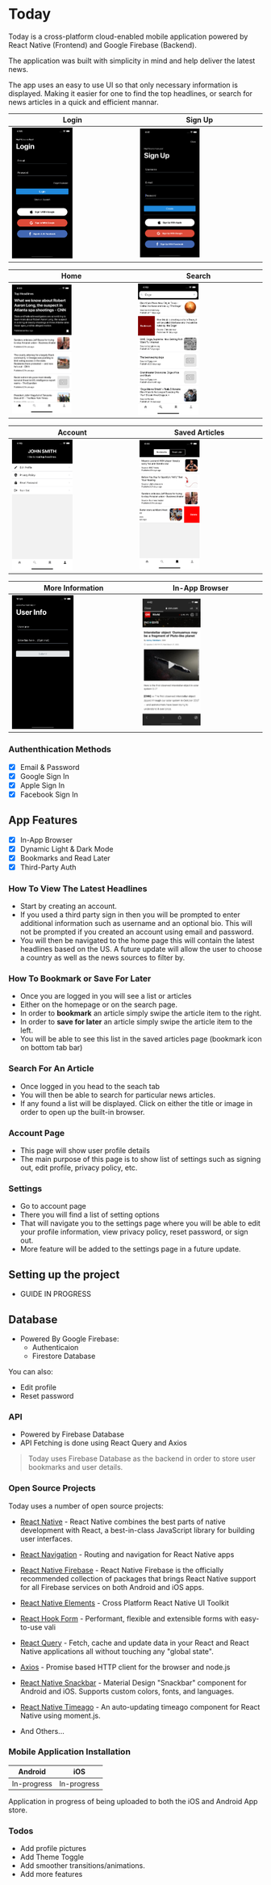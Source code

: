 # Today

Today is a cross-platform cloud-enabled mobile application powered by React Native (Frontend) and Google Firebase (Backend).

The application was built with simplicity in mind and help deliver the latest news. 

The app uses an easy to use UI so that only necessary information is displayed. Making it easier for one to find the top headlines, or search for news articles in a quick and efficient mannar. 

| Login                                      | Sign Up                                     |
| ------------------------------------------ | ------------------------------------------- |
| <img src="images/Login.png" width="50%" /> | <img src="images/SignUp.png" width="50%" /> |

| Home                                          | Search                                          |
| --------------------------------------------- | ----------------------------------------------- |
| <img src="images/Homepage.png" width="50%" /> | <img src="images/SearchPage.png" width="50%" /> |

| Account                                          | Saved Articles                                 |
| ------------------------------------------------ | ---------------------------------------------- |
| <img src="images/AccountPage.png" width="50%" /> | <img src="images/SavedPage.png" width="50%" /> |

| More Information                                     | In-App Browser                                      |
| ---------------------------------------------------- | --------------------------------------------------- |
| <img src="images/MoreInfo.png" width="50%" /> <br /> | <img src="images/In-App-Browser.png" width="50%" /> |



### Authenthication Methods
- [x] Email & Password
- [x] Google Sign In
- [x] Apple Sign In
- [x] Facebook Sign In

## App Features
- [x] In-App Browser
- [x] Dynamic Light & Dark Mode
- [x] Bookmarks and Read Later 
- [x] Third-Party Auth
### How To View The Latest Headlines
  - Start by creating an account.
  - If you used a third party sign in then you will be prompted to enter additional information such as username and an optional bio. This will not be prompted if you created an account using email and password. 
  - You will then be navigated to the home page this will contain the latest headlines based on the US. A future update will allow the user to choose a country as well as the news sources to filter by.

### How To Bookmark or Save For Later
- Once you are logged in you will see a list or articles
- Either on the homepage or on the search page.
- In order to **bookmark** an article simply swipe the article item to the right.
- In order to **save for later** an article simply swipe the article item to the left.
- You will be able to see this list in the saved articles page (bookmark icon on bottom tab bar)

### Search For An Article
- Once logged in you head to the seach tab
- You will then be able to search for particular news articles. 
- If any found a list will be displayed. Click on either the title or image in order to open up the built-in browser.
### Account Page
- This page will show user profile details
- The main purpose of this page is to show list of settings such as signing out, edit profile, privacy policy, etc. 
### Settings
- Go to account page
- There you will find a list of setting options 
- That will navigate you to the settings page where you will be able to edit your profile information, view privacy policy, reset password, or sign out.
- More feature will be added to the settings page in a future update.


## Setting up the project
- GUIDE IN PROGRESS
## Database
  - Powered By Google Firebase:
    - Authenticaion
    - Firestore Database

You can also:
  - Edit profile
  - Reset password

### API
  - Powered by Firebase Database
  - API Fetching is done using React Query and Axios

>Today uses Firebase Database as the backend in order to store user bookmarks and user details. 

### Open Source Projects
Today uses a number of open source projects:

  - [React Native] - React Native combines the best parts of native development with React, a best-in-class JavaScript library for building user interfaces.
  - [React Navigation] - Routing and navigation for React Native apps
  - [React Native Firebase] - React Native Firebase is the officially recommended collection of packages that brings React Native support for all Firebase services on both Android and iOS apps.
  - [React Native Elements] - Cross Platform React Native UI Toolkit
  - [React Hook Form] - Performant, flexible and extensible forms with easy-to-use vali
  - [React Query] - Fetch, cache and update data in your React and React Native applications all without touching any "global state".
  - [Axios] - Promise based HTTP client for the browser and node.js
  - [React Native Snackbar] - Material Design "Snackbar" component for Android and iOS. Supports custom colors, fonts, and languages.
  - [React Native Timeago] - An auto-updating timeago component for React Native using moment.js.

  - And Others...
### Mobile Application Installation

| Android     | iOS         |
| ----------- | ----------- |
| In-progress | In-progress |

Application in progress of being uploaded to both the iOS and Android App store.

### Todos
  - Add profile pictures
  - Add Theme Toggle
  - Add smoother transitions/animations. 
  - Add more features

  [react native]: <https://reactnative.dev>
  [react native firebase]: <https://rnfirebase.io/>
  [react native elements]: <https://reactnativeelements.com/>
  [react hook form]: <https://react-hook-form.com/>
  [react query]: <https://react-query.tanstack.com/>
  [axios]: <https://github.com/axios/axios>
  [react native snackbar]: <https://github.com/cooperka/react-native-snackbar>
  [react native timeago]: <https://github.com/TylerLH/react-native-timeago>
  [moment]: <https://github.com/moment/moment>
  [react navigation]: <https://reactnavigation.org/>
  [react native in app browser]: <https://github.com/proyecto26/react-native-inappbrowser>
  [react native haptic feedback]: <https://github.com/junina-de/react-native-haptic-feedback>

  
